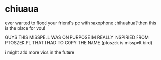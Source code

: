 # chiuaua
ever wanted to flood your friend's pc with saxophone chihuahua? then this is the place for you!

GUYS THIS MISSPELL WAS ON PURPOSE IM REALLY INSPIRIED FROM PTOSZEK.PL THAT I HAD TO COPY THE NAME (ptoszek is misspelt bird)

i might add more vids in the future
